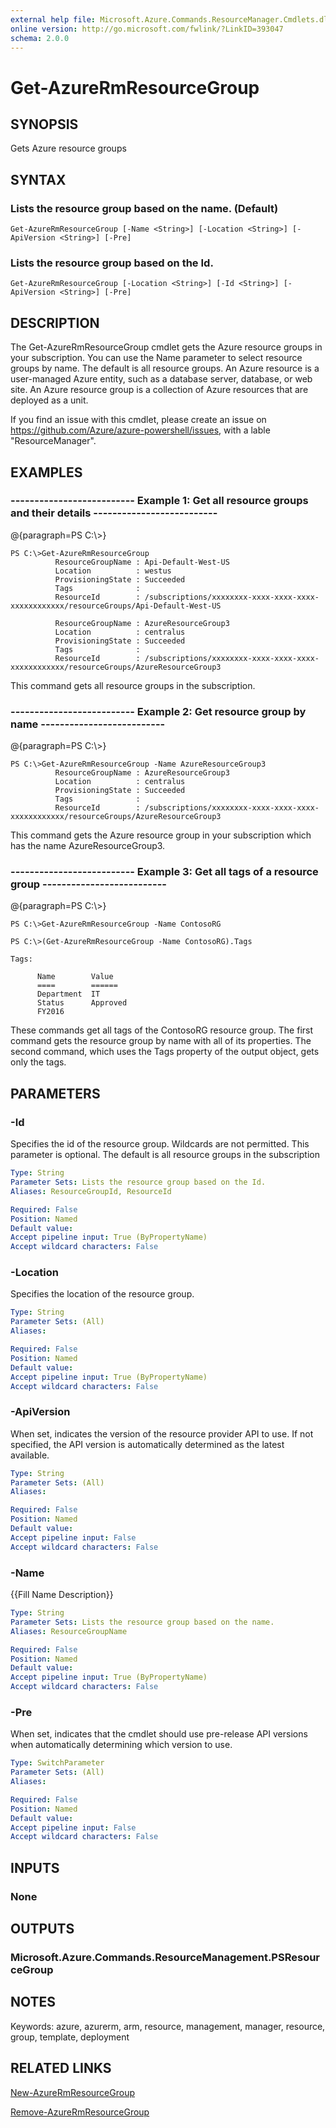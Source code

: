 ```yaml
---
external help file: Microsoft.Azure.Commands.ResourceManager.Cmdlets.dll-Help.xml
online version: http://go.microsoft.com/fwlink/?LinkID=393047
schema: 2.0.0
---
```


# Get-AzureRmResourceGroup
## SYNOPSIS
Gets Azure resource groups

## SYNTAX

### Lists the resource group based on the name. (Default)
```
Get-AzureRmResourceGroup [-Name <String>] [-Location <String>] [-ApiVersion <String>] [-Pre]
```

### Lists the resource group based on the Id.
```
Get-AzureRmResourceGroup [-Location <String>] [-Id <String>] [-ApiVersion <String>] [-Pre]
```

## DESCRIPTION
The Get-AzureRmResourceGroup cmdlet gets the Azure resource groups in your subscription.
You can use the Name parameter to select resource groups by name.
The default is all resource groups.
An Azure resource is a user-managed Azure entity, such as a database server, database, or web site.
An Azure resource group is a collection of Azure resources that are deployed as a unit.

If you find an issue with this cmdlet, please create an issue on https://github.com/Azure/azure-powershell/issues, with a lable "ResourceManager".

## EXAMPLES

### --------------------------  Example 1: Get all resource groups and their details  --------------------------
@{paragraph=PS C:\\\>}

```
PS C:\>Get-AzureRmResourceGroup 
          ResourceGroupName : Api-Default-West-US
          Location          : westus
          ProvisioningState : Succeeded
          Tags              :
          ResourceId        : /subscriptions/xxxxxxxx-xxxx-xxxx-xxxx-xxxxxxxxxxxx/resourceGroups/Api-Default-West-US

          ResourceGroupName : AzureResourceGroup3
          Location          : centralus
          ProvisioningState : Succeeded
          Tags              :
          ResourceId        : /subscriptions/xxxxxxxx-xxxx-xxxx-xxxx-xxxxxxxxxxxx/resourceGroups/AzureResourceGroup3
```

This command gets all resource groups in the subscription.

### --------------------------  Example 2: Get resource group by name  --------------------------
@{paragraph=PS C:\\\>}

```
PS C:\>Get-AzureRmResourceGroup -Name AzureResourceGroup3
          ResourceGroupName : AzureResourceGroup3
          Location          : centralus
          ProvisioningState : Succeeded
          Tags              :
          ResourceId        : /subscriptions/xxxxxxxx-xxxx-xxxx-xxxx-xxxxxxxxxxxx/resourceGroups/AzureResourceGroup3
```

This command gets the Azure resource group in your subscription which has the name AzureResourceGroup3.

### --------------------------  Example 3: Get all tags of a resource group  --------------------------
@{paragraph=PS C:\\\>}

```
PS C:\>Get-AzureRmResourceGroup -Name ContosoRG

PS C:\>(Get-AzureRmResourceGroup -Name ContosoRG).Tags

Tags: 

      Name        Value
      ====        ======
      Department  IT
      Status      Approved
      FY2016
```

These commands get all tags of the ContosoRG  resource group. 
The first command gets the resource group by name with all of its properties.
The second command, which uses the Tags property of the output object, gets only the tags.

## PARAMETERS

### -Id
Specifies the id of the resource group.
Wildcards are not permitted.
This parameter is optional.
The default is all resource groups in the subscription

```yaml
Type: String
Parameter Sets: Lists the resource group based on the Id.
Aliases: ResourceGroupId, ResourceId

Required: False
Position: Named
Default value: 
Accept pipeline input: True (ByPropertyName)
Accept wildcard characters: False
```

### -Location
Specifies the location of the resource group.

```yaml
Type: String
Parameter Sets: (All)
Aliases: 

Required: False
Position: Named
Default value: 
Accept pipeline input: True (ByPropertyName)
Accept wildcard characters: False
```

### -ApiVersion
When set, indicates the version of the resource provider API to use.
If not specified, the API version is automatically determined as the latest available.

```yaml
Type: String
Parameter Sets: (All)
Aliases: 

Required: False
Position: Named
Default value: 
Accept pipeline input: False
Accept wildcard characters: False
```

### -Name
{{Fill Name Description}}

```yaml
Type: String
Parameter Sets: Lists the resource group based on the name.
Aliases: ResourceGroupName

Required: False
Position: Named
Default value: 
Accept pipeline input: True (ByPropertyName)
Accept wildcard characters: False
```

### -Pre
When set, indicates that the cmdlet should use pre-release API versions when automatically determining which version to use.

```yaml
Type: SwitchParameter
Parameter Sets: (All)
Aliases: 

Required: False
Position: Named
Default value: 
Accept pipeline input: False
Accept wildcard characters: False
```

## INPUTS

### None

## OUTPUTS

### Microsoft.Azure.Commands.ResourceManagement.PSResourceGroup

## NOTES
Keywords: azure, azurerm, arm, resource, management, manager, resource, group, template, deployment

## RELATED LINKS

[New-AzureRmResourceGroup]()

[Remove-AzureRmResourceGroup]()

